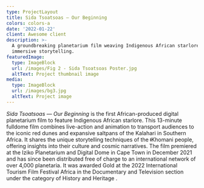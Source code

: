 ```yaml
---
type: ProjectLayout
title: Sida Tsoatsoas — Our Beginning
colors: colors-a
date: '2022-01-22'
client: Awesome client
description: >-
  A groundbreaking planetarium film weaving Indigenous African starlore with
  immersive storytelling.
featuredImage:
  type: ImageBlock
  url: /images/Fig 2 - Sida Tsoatsoas Poster.jpg
  altText: Project thumbnail image
media:
  type: ImageBlock
  url: /images/bg3.jpg
  altText: Project image
---
```

*Sida Tsoatsoas — Our Beginning* is the first African-produced digital planetarium film to feature Indigenous African starlore. This 13-minute fulldome film combines live-action and animation to transport audiences to the iconic red dunes and expansive saltpans of the Kalahari in Southern Africa. It shares the unique storytelling techniques of the ǂKhomani people, offering insights into their culture and cosmic narratives. The film premiered at the Iziko Planetarium and Digital Dome in Cape Town in December 2021 and has since been distributed free of charge to an international network of over 4,000 planetaria. It was awarded Gold at the 2022 International Tourism Film Festival Africa in the Documentary and Television section under the category of History and Heritage .
